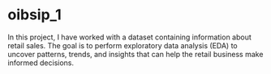 # oibsip_1
In this project, I have worked with a dataset containing information about retail sales. The goal is to perform exploratory data analysis (EDA) to uncover patterns, trends, and insights that can help the retail business make informed decisions.
